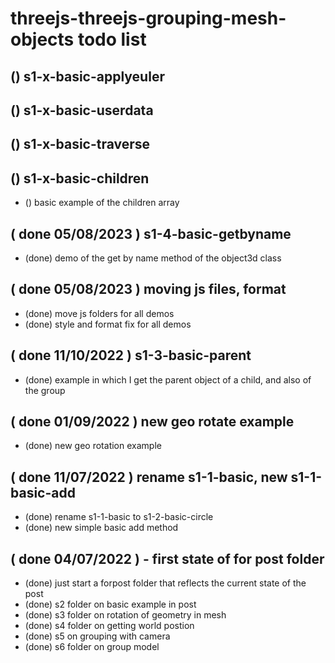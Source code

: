 # threejs-threejs-grouping-mesh-objects todo list

## () s1-x-basic-applyeuler

## () s1-x-basic-userdata

## () s1-x-basic-traverse

## () s1-x-basic-children
* () basic example of the children array

## ( done 05/08/2023 ) s1-4-basic-getbyname
* (done) demo of the get by name method of the object3d class

## ( done 05/08/2023 ) moving js files, format
* (done) move js folders for all demos
* (done) style and format fix for all demos

## ( done 11/10/2022 ) s1-3-basic-parent
* (done) example in which I get the parent object of a child, and also of the group

## ( done 01/09/2022 ) new geo rotate example
* (done) new geo rotation example

## ( done 11/07/2022 ) rename s1-1-basic, new s1-1-basic-add
* (done) rename s1-1-basic to s1-2-basic-circle
* (done) new simple basic add method

## ( done 04/07/2022 ) - first state of for post folder
* (done) just start a forpost folder that reflects the current state of the post
* (done) s2 folder on basic example in post
* (done) s3 folder on rotation of geometry in mesh
* (done) s4 folder on getting world postion
* (done) s5 on grouping with camera
* (done) s6 folder on group model